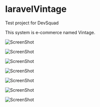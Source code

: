 # laravelVintage

Test project for DevSquad

This system is e-commerce named Vintage.


![ScreenShot](https://raw.github.com/Kevin-Lev/laravelVintage/master/photos/login.png)

![ScreenShot](https://raw.github.com/Kevin-Lev/laravelVintage/master/photos/Registro.png)

![ScreenShot](https://raw.github.com/Kevin-Lev/laravelVintage/master/photos/Index.png)

![ScreenShot](https://raw.github.com/Kevin-Lev/laravelVintage/master/photos/addProduct.png)

![ScreenShot](https://raw.github.com/Kevin-Lev/laravelVintage/master/photos/editProduct.png)

![ScreenShot](https://raw.github.com/Kevin-Lev/laravelVintage/master/photos/import.png)

![ScreenShot](https://raw.github.com/Kevin-Lev/laravelVintage/master/photos/preview.png)
